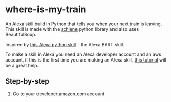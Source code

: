 # where-is-my-train

An Alexa skill build in Python that tells you when your next train is leaving. This skill is made with the [schiene] python library and also uses BeautifulSoup. 

Inspired by [this Alexa python skill] - the Alexa BART skill.

To make a skill in Alexa you need an Alexa developer account and an aws account, if this is the first time you are making an Alexa skill, [this tutorial] will be a great help.

[schiene]: https://github.com/kennell/schiene
[this Alexa python skill]: https://github.com/simonprickett/alexabart
[this tutorial]: https://github.com/alexa/skill-sample-nodejs-fact

## Step-by-step

1. Go to your developer.amazon.com account
